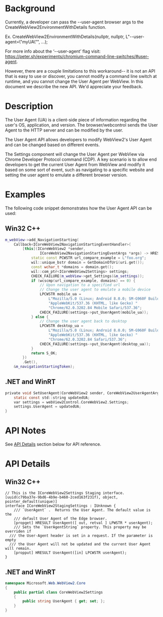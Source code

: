 # Background

Currently, a developer can pass the --user-agent browser args to the CreateWebView2EnvironmentWithDetails function. 

Ex. CreateWebView2EnvironmentWithDetails(nullptr, nullptr, L"--user-agent=\\"myUA\\"", ...);

For more info about the ‘--user-agent’ flag visit: https://peter.sh/experiments/chromium-command-line-switches/#user-agent.

However, there are a couple limitations to this workaround-- it is not an API that is easy to use or discover, you cannot modify a command line switch at runtime, and you cannot change the User Agent per WebView. In this document we describe the new API. We'd appreciate your feedback.

# Description

The User Agent (UA) is a client-side piece of information regarding the user's OS, application, and version. The browser/webcontrol sends the User Agent to the HTTP server and can be modified by the user.

The User Agent API allows developers to modify WebView2's User Agent and can be changed based on different events. 

The Settings component will change the User Agent per WebView via Chrome Developer Protocol command (CDP). A key scenario is to allow end developers to get the current User Agent from WebView and modify it based on some sort of event, such as navigating to a specific website and setting the user agent to emulate a different browser version.

# Examples

The following code snippet demonstrates how the User Agent API can be used:

## Win32 C++
    
```cpp 
m_webView->add_NavigationStarting(
    Callback<ICoreWebView2NavigationStartingEventHandler>(
        [this](ICoreWebView2 *sender,
                ICoreWebView2NavigationStartingEventArgs *args) -> HRESULT {
            static const PCWSTR url_compare_example = L"foo.org";
            wil::unique_bstr domain = GetDomainOfUri(uri.get());
            const wchar_t *domains = domain.get();
            wil::com_ptr<ICoreWebView2Settings> settings;
            CHECK_FAILURE(m_webView->get_Settings(&m_settings));
            if (wcscmp(url_compare_example, domains) == 0) {
                // Upon navigation to a specified url 
                // Change the user agent to emulate a mobile device
                LPCWSTR mobile_ua =
                    L"Mozilla/5.0 (Linux; Android 8.0.0; SM-G960F Build/R16NW) "
                    "AppleWebKit/537.36 (KHTML, like Gecko) "
                    "Chrome/62.0.3202.84 Mobile Safari/537.36";
                CHECK_FAILURE(settings->put_UserAgent(mobile_ua)); 
            } else {
                // Change the user agent back to desktop
                LPCWSTR desktop_ua =
                    L"Mozilla/5.0 (Linux; Android 8.0.0; SM-G960F Build/R16NW) "
                    "AppleWebKit/537.36 (KHTML, like Gecko) "
                    "Chrome/62.0.3202.84 Safari/537.36";
                CHECK_FAILURE(settings->put_UserAgent(desktop_ua));
            }
            return S_OK;
        })
        .Get(),
    &m_navigationStartingToken);
``` 

## .NET and WinRT

```c #
private void SetUserAgent(CoreWebView2 sender, CoreWebView2UserAgentArgs e) {
    static const std::string updatedUA;
    var settings = webView2Control.CoreWebView2.Settings;
    settings.UserAgent = updatedUA;
}
```

# API Notes

See [API Details](#api-details) section below for API reference.

# API Details

## Win32 C++
    
```IDL
// This is the ICoreWebView2Settings Staging interface.
[uuid(c79ba37e-9bd6-4b9e-b460-2ced163f231f), object, pointer_default(unique)]
interface ICoreWebView2StagingSettings : IUnknown {
    /// `UserAgent` .  Returns the User Agent. The default value is the
    /// default User Agent of the Edge browser.
    [propget] HRESULT UserAgent([ out, retval ] LPWSTR * userAgent);
    /// Sets the `UserAgentString` property. This property may be overriden if
  /// the User-Agent header is set in a request. If the parameter is empty 
  /// the User Agent will not be updated and the current User Agent will remain. 
    [propput] HRESULT UserAgent([in] LPCWSTR userAgent);
}
``` 
## .NET and WinRT

```c#
namespace Microsoft.Web.WebView2.Core
{
    public partial class CoreWebView2Settings
    {
        public string UserAgent { get; set; };
    }
}
```
